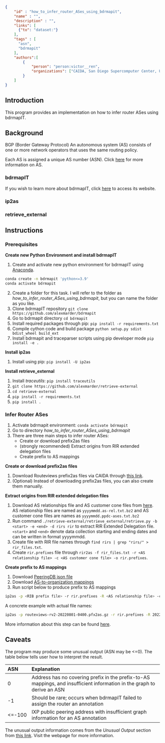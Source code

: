
~~~json
{
    "id" : "how_to_infer_router_ASes_using_bdrmapit",
    "name" : "",
    "description" : "",
    "links": [
      {"to": "dataset:"}
    ],
    "tags" : [
      "asn",
      "bdrmapit"
    ],
    "authors":[
        {
            "person": "person:victor__ren",
            "organizations": ["CAIDA, San Diego Supercomputer Center, University of California San Diego"]
        }
    ]
}
~~~

## Introduction
This program provides an implementation on how to infer router ASes using bdrmapIT.

## Background

BGP (Border Gateway Protocol)
An autonomous system (AS) consists of one or more network operators that uses the same routing policy.

Each AS is assigned a unique AS number (ASN).
Click [here](https://en.wikipedia.org/wiki/Autonomous_system_(Internet)) for more information on AS.

### bdrmapIT
If you wish to learn more about bdrmapIT, click [here](https://alexmarder.github.io/bdrmapit/) to access its website.

### ip2as

### retrieve_external

## Instructions
### Prerequisites
**Create new Python Environment and install bdrmapIT**
1. Create and activate new python environment for bdrmapIT using [Anaconda](https://www.anaconda.com/products/distribution).

~~~bash
conda create -n bdrmapit 'python<=3.9'
conda activate bdrmapit
~~~

2. Create a folder for this task. I will refer to the folder as *how_to_infer_router_ASes_using_bdrmapit*, but you can name the folder as you like.
3. Clone bdrmapIT repository `git clone https://github.com/alexmarder/bdrmapit`
4. Go to bdrmapit directory `cd bdrmapit`
5. Install required packages through pip: `pip install -r requirements.txt`
6. Compile cython code and build package `python setup.py sdist bdist_wheel build_ext`
7. Install bdrmapit and traceparser scripts using pip developer mode `pip install -e .`

**Install ip2as**
1. Install using pip: `pip install -U ip2as`

**Install retrieve_external**
1. Install *traceutils*: `pip install traceutils`
2. `git clone https://github.com/alexmarder/retrieve-external`
3. `cd retrieve-external`
4. `pip install -r requirements.txt`
5. `pip install .`

### Infer Router ASes
1. Activate bdrmapit environment: `conda activate bdrmapit`
2. Go to directory *how_to_infer_router_ASes_using_bdrmapit*
3. There are three main steps to infer router ASes:
   - Create or download prefix2as files
   - (strongly recommended) Extract origins from RIR extended delegation files
   - Create prefix to AS mappings

**Create or download prefix2as files**
1. Download Routeviews prefix2as files via CAIDA through [this link](https://publicdata.caida.org/datasets/routing/routeviews-prefix2as/). 
2. (Optional) Instead of downloading prefix2as files, you can also create them manually.

**Extract origins from RIR extended delegation files**
1. Download AS relationships file and AS customer cone files from [here](https://publicdata.caida.org/datasets/as-relationships/serial-1/). AS relationship files are named as `yyyymmdd.as-rel.txt.bz2` and AS customer cone files are names as `yyyymmdd.ppdc-ases.txt.bz2`
2. Run command `./retrieve-external/retrieve_external/retrieve.py -b <start> -e <end> -d rirs rir` to extract RIR Extended Delegation file. `<start>` and `<end>` denote data collection starting and ending dates and can be written in format yyyymmdd.
3. Create file with RIR file names through `find rirs | grep "rirs/" > rir_files.txt`. 
4. Create `rir.prefixes` file through `rir2as -f rir_files.txt -r <AS relationship file> -c <AS customer cone file> -o rir.prefixes`.   

**Create prefix to AS mappings**
1. Download [PeeringDB json file](https://publicdata.caida.org/datasets/peeringdb-v2/)
2. Download [AS-to-organization mappings](https://publicdata.caida.org/datasets/as-organizations/)
3. Run script below to produce prefix to AS mappings

~~~bash
ip2as -p <RIB prefix file> -r rir.prefixes -R <AS relationship file> -c <Customer Cone file> -a <AS to organization mapping file> -P <peeringdb file> -o <output file>
~~~

A concrete example with actual file names:

~~~bash
ip2as -p routeviews-rv2-20220801-0400.pfx2as.gz -r rir.prefixes -R 20220801.as-rel.txt.bz2 -c 20220801.ppdc-ases.txt.bz2 -a 20220701.as-org2info.txt.gz -P peeringdb_2_dump_2021_12_31.json -o ip2as.prefixes
~~~

More information about this step can be found [here](https://alexmarder.github.io/ip2as/#prefix-to-as).
## Caveats
The program may produce some unusual output (ASN may be <=0). The table below tells user how to interpret the result.

| ASN    | Explanation                                                                                                             |
|:-------|:------------------------------------------------------------------------------------------------------------------------|
 | 0      | Address has no covering prefix in the prefix-to-AS mappings, and insufficient information in the graph to derive an ASN |
| -1     | Should be rare; occurs when bdrmapIT failed to assign the router an annotation                                          |
| <=-100 | IXP public peering address with insufficient graph information for an AS annotation                                     |
The unusual output information comes from the *Unusual Output* section from [this link](https://alexmarder.github.io/bdrmapit/). Visit the webpage for more information.